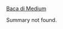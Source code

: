 <!--START_SECTION:medium-->
[Baca di Medium](https://medium.com/@dikaelsaputra/memahami-konsep-interface-dan-implementasinya-dalam-pemrograman-java-17ad4039398c?source=rss-272e0aace4a6------2)

Summary not found.
<!--END_SECTION:medium-->
